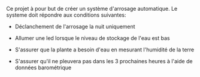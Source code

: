 Ce projet à pour but de créer un système d'arrosage automatique. Le systeme doit répondre aux conditions suivantes:

- Déclanchement de l'arrosage la nuit uniquement

- Allumer une led lorsque le niveau de stockage de l'eau est bas

- S'assurer que la plante a besoin d'eau en mesurant l'humidité de la terre

- S'assurer qu'il ne pleuvera pas dans les 3 prochaines heures à l'aide de données barométrique
